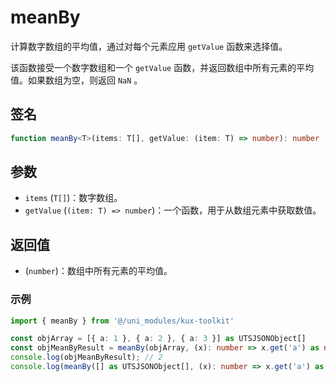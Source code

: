 # meanBy <Badge type="tip" text="^1.0.2" />

计算数字数组的平均值，通过对每个元素应用 `getValue` 函数来选择值。

该函数接受一个数字数组和一个 `getValue` 函数，并返回数组中所有元素的平均值。如果数组为空，则返回 `NaN` 。

## 签名

```ts
function meanBy<T>(items: T[], getValue: (item: T) => number): number
```

## 参数

- `items` (`T[]`)：数字数组。
- `getValue` (`(item: T) => number`)：一个函数，用于从数组元素中获取数值。

## 返回值

- (`number`)：数组中所有元素的平均值。

### 示例

```ts
import { meanBy } from '@/uni_modules/kux-toolkit'

const objArray = [{ a: 1 }, { a: 2 }, { a: 3 }] as UTSJSONObject[]
const objMeanByResult = meanBy(objArray, (x): number => x.get('a') as number)
console.log(objMeanByResult); // 2
console.log(meanBy([] as UTSJSONObject[], (x): number => x.get('a') as number)); // NaN
```
